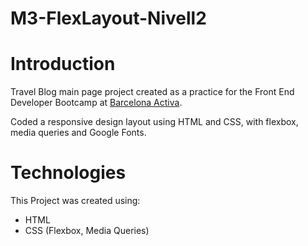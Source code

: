 # M3-FlexLayout-Nivell2

# Introduction

Travel Blog main page project created as a practice for the Front End Developer Bootcamp at [Barcelona Activa](https://www.barcelonactiva.cat/).

Coded a responsive design layout using HTML and CSS, with flexbox, media queries and Google Fonts.

# Technologies

This Project was created using:
* HTML
* CSS (Flexbox, Media Queries)
